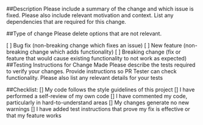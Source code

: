 ##Description
Please include a summary of the change and which issue is fixed. Please also include relevant motivation and context. List any dependencies that are required for this change.

##Type of change
Please delete options that are not relevant.

[ ] Bug fix (non-breaking change which fixes an issue)
[ ] New feature (non-breaking change which adds functionality)
[ ] Breaking change (fix or feature that would cause existing functionality to not work as expected)
##Testing Instructions for Change Made
Please describe the tests required to verify your changes. Provide instructions so PR Tester can check functionality. Please also list any relevant details for your tests

##Checklist:
[] My code follows the style guidelines of this project
[] I have performed a self-review of my own code
[] I have commented my code, particularly in hard-to-understand areas
[] My changes generate no new warnings
[] I have added test instructions that prove my fix is effective or that my feature works
